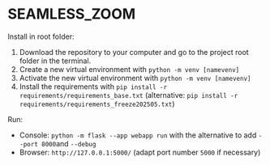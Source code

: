 # SEAMLESS_ZOOM

Install in root folder:
1. Download the repository to your computer and go to the project root folder in the terminal.
2. Create a new virtual environment with `python -m venv [namevenv]`
3. Activate the new virtual environment with `python -m venv [namevenv]`
4. Install the requirements with `pip install -r requirements/requirements_base.txt` (alternative: `pip install -r requirements/requirements_freeze202505.txt`)

Run:
* Console: `python -m flask --app webapp run` with the alternative to add `--port 8000`and  `--debug`
* Browser: `http://127.0.0.1:5000/` (adapt port number `5000` if necessary)